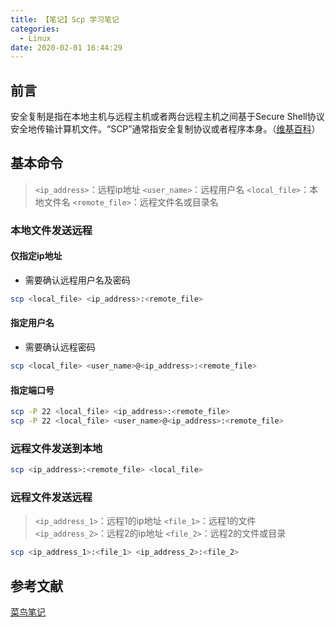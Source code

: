 ```yaml
---
title: 【笔记】Scp 学习笔记
categories:
  - Linux
date: 2020-02-01 16:44:29
---
```


## 前言

安全复制是指在本地主机与远程主机或者两台远程主机之间基于Secure Shell协议安全地传输计算机文件。“SCP”通常指安全复制协议或者程序本身。（[维基百科](https://zh.wikipedia.org/zh-cn/安全复制)）

<!-- more -->

## 基本命令

> `<ip_address>`：远程ip地址
> `<user_name>`：远程用户名
> `<local_file>`：本地文件名
> `<remote_file>`：远程文件名或目录名

### 本地文件发送远程

#### 仅指定ip地址

- 需要确认远程用户名及密码

``` sh
scp <local_file> <ip_address>:<remote_file>
```

#### 指定用户名

- 需要确认远程密码

``` sh
scp <local_file> <user_name>@<ip_address>:<remote_file>
```

#### 指定端口号

``` sh
scp -P 22 <local_file> <ip_address>:<remote_file>
scp -P 22 <local_file> <user_name>@<ip_address>:<remote_file>
```

### 远程文件发送到本地

``` sh
scp <ip_address>:<remote_file> <local_file>
```

### 远程文件发送远程

> `<ip_address_1>`：远程1的ip地址
> `<file_1>`：远程1的文件 
> `<ip_address_2>`：远程2的ip地址
> `<file_2>`：远程2的文件或目录

``` sh
scp <ip_address_1>:<file_1> <ip_address_2>:<file_2>
```

## 参考文献

[菜鸟笔记](https://www.runoob.com/linux/linux-comm-scp.html)

